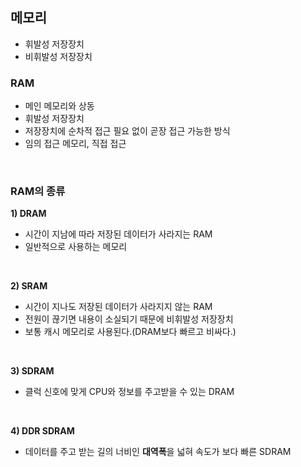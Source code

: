 ## 메모리
- 휘발성 저장장치
- 비휘발성 저장장치

### RAM
- 메인 메모리와 상동
- 휘발성 저장장치
- 저장장치에 순차적 접근 필요 없이 곧장 접근 가능한 방식
- 임의 접근 메모리, 직접 접근
<br/>

### RAM의 종류
**1) DRAM**
- 시간이 지남에 따라 저장된 데이터가 사라지는 RAM
- 일반적으로 사용하는 메모리
<br/>

**2) SRAM**
- 시간이 지나도 저장된 데이터가 사라지지 않는 RAM
- 전원이 끊기면 내용이 소실되기 때문에 비휘발성 저장장치
- 보통 캐시 메모리로 사용된다.(DRAM보다 빠르고 비싸다.)
<br/>

**3) SDRAM**
- 클럭 신호에 맞게 CPU와 정보를 주고받을 수 있는 DRAM
<br/>

**4) DDR SDRAM**
- 데이터를 주고 받는 길의 너비인 **대역폭**을 넓혀 속도가 보다 빠른 SDRAM

